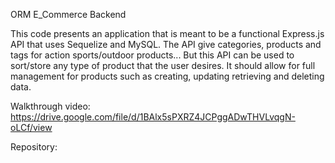 ORM E_Commerce Backend

This code presents an application that is meant to be a functional Express.js API that uses Sequelize and MySQL.
The API give categories, products and tags for action sports/outdoor products...
But this API can be used to sort/store any type of product that the user desires.
It should allow for full management for products such as creating, updating retrieving and deleting data.

Walkthrough video:
https://drive.google.com/file/d/1BAlx5sPXRZ4JCPggADwTHVLvqgN-oLCf/view

Repository:



 


